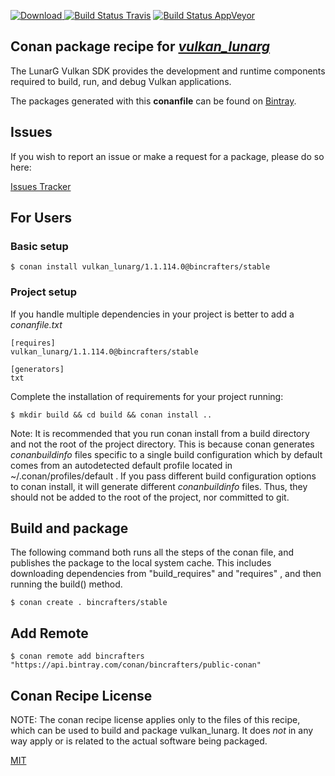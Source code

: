 [![Download](https://api.bintray.com/packages/bincrafters/public-conan/vulkan_lunarg%3Abincrafters/images/download.svg) ](https://bintray.com/bincrafters/public-conan/vulkan_lunarg%3Abincrafters/_latestVersion)
[![Build Status Travis](https://travis-ci.com/bincrafters/conan-vulkan_lunarg.svg?branch=stable%2F1.1.114.0)](https://travis-ci.com/bincrafters/conan-vulkan_lunarg)
[![Build Status AppVeyor](https://ci.appveyor.com/api/projects/status/github/bincrafters/conan-vulkan_lunarg?branch=stable%2F1.1.114.0&svg=true)](https://ci.appveyor.com/project/bincrafters/conan-vulkan_lunarg)

## Conan package recipe for [*vulkan_lunarg*](https://vulkan.lunarg.com/sdk/home)

The LunarG Vulkan SDK provides the development and runtime components required to build, run, and debug Vulkan applications.

The packages generated with this **conanfile** can be found on [Bintray](https://bintray.com/bincrafters/public-conan/vulkan_lunarg%3Abincrafters).


## Issues

If you wish to report an issue or make a request for a package, please do so here:

[Issues Tracker](https://github.com/bincrafters/community/issues)


## For Users

### Basic setup

    $ conan install vulkan_lunarg/1.1.114.0@bincrafters/stable

### Project setup

If you handle multiple dependencies in your project is better to add a *conanfile.txt*

    [requires]
    vulkan_lunarg/1.1.114.0@bincrafters/stable

    [generators]
    txt

Complete the installation of requirements for your project running:

    $ mkdir build && cd build && conan install ..

Note: It is recommended that you run conan install from a build directory and not the root of the project directory.  This is because conan generates *conanbuildinfo* files specific to a single build configuration which by default comes from an autodetected default profile located in ~/.conan/profiles/default .  If you pass different build configuration options to conan install, it will generate different *conanbuildinfo* files.  Thus, they should not be added to the root of the project, nor committed to git.


## Build and package

The following command both runs all the steps of the conan file, and publishes the package to the local system cache.  This includes downloading dependencies from "build_requires" and "requires" , and then running the build() method.

    $ conan create . bincrafters/stable




## Add Remote

    $ conan remote add bincrafters "https://api.bintray.com/conan/bincrafters/public-conan"


## Conan Recipe License

NOTE: The conan recipe license applies only to the files of this recipe, which can be used to build and package vulkan_lunarg.
It does *not* in any way apply or is related to the actual software being packaged.

[MIT](https://github.com/bincrafters/conan-vulkan_lunarg/blob/stable/1.1.114.0/LICENSE.md)
